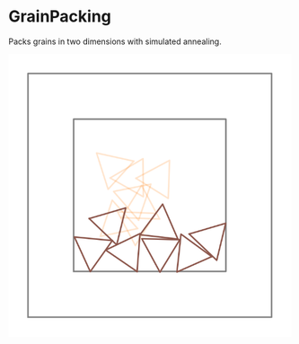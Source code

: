 # GrainPacking

Packs grains in two dimensions with simulated annealing.

![Packed](./figures/triangles.svg)
